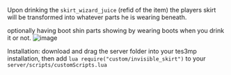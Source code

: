 Upon drinking the `skirt_wizard_juice` (refid of the item) the players skirt will be transformed into whatever parts he is wearing beneath.

optionally having boot shin parts showing by wearing boots when you drink it or not.
![image](https://github.com/Skooma-Breath/Invisible_skirt/assets/110526221/b2c5e0a3-2ac7-4bbd-afc8-3093a59624d2)

Installation: download and drag the server folder into your tes3mp installation, then add ```lua require("custom/invisible_skirt")``` to your `server/scripts/customScripts.lua`
